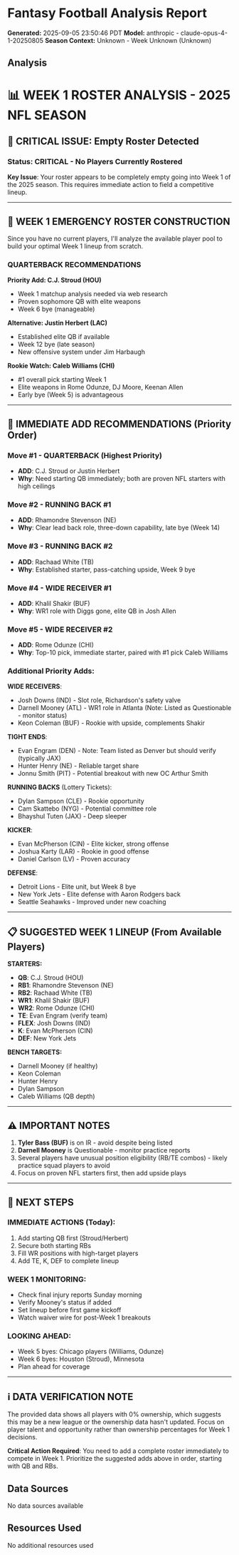 # Fantasy Football Analysis Report

**Generated:** 2025-09-05 23:50:46 PDT
**Model:** anthropic - claude-opus-4-1-20250805
**Season Context:** Unknown - Week Unknown (Unknown)

## Analysis

# 📊 WEEK 1 ROSTER ANALYSIS - 2025 NFL SEASON

## 🚨 CRITICAL ISSUE: Empty Roster Detected

### **Status**: CRITICAL - No Players Currently Rostered
**Key Issue**: Your roster appears to be completely empty going into Week 1 of the 2025 season. This requires immediate action to field a competitive lineup.

---

## 🎯 WEEK 1 EMERGENCY ROSTER CONSTRUCTION

Since you have no current players, I'll analyze the available player pool to build your optimal Week 1 lineup from scratch.

### **QUARTERBACK RECOMMENDATIONS**

**Priority Add: C.J. Stroud (HOU)**
- Week 1 matchup analysis needed via web research
- Proven sophomore QB with elite weapons
- Week 6 bye (manageable)

**Alternative: Justin Herbert (LAC)**
- Established elite QB if available
- Week 12 bye (late season)
- New offensive system under Jim Harbaugh

**Rookie Watch: Caleb Williams (CHI)**
- #1 overall pick starting Week 1
- Elite weapons in Rome Odunze, DJ Moore, Keenan Allen
- Early bye (Week 5) is advantageous

---

## 🔄 IMMEDIATE ADD RECOMMENDATIONS (Priority Order)

### **Move #1** - QUARTERBACK (Highest Priority)
- **ADD**: C.J. Stroud or Justin Herbert
- **Why**: Need starting QB immediately; both are proven NFL starters with high ceilings

### **Move #2** - RUNNING BACK #1
- **ADD**: Rhamondre Stevenson (NE)
- **Why**: Clear lead back role, three-down capability, late bye (Week 14)

### **Move #3** - RUNNING BACK #2  
- **ADD**: Rachaad White (TB)
- **Why**: Established starter, pass-catching upside, Week 9 bye

### **Move #4** - WIDE RECEIVER #1
- **ADD**: Khalil Shakir (BUF)
- **Why**: WR1 role with Diggs gone, elite QB in Josh Allen

### **Move #5** - WIDE RECEIVER #2
- **ADD**: Rome Odunze (CHI)
- **Why**: Top-10 pick, immediate starter, paired with #1 pick Caleb Williams

### **Additional Priority Adds**:

**WIDE RECEIVERS**:
- Josh Downs (IND) - Slot role, Richardson's safety valve
- Darnell Mooney (ATL) - WR1 role in Atlanta (Note: Listed as Questionable - monitor status)
- Keon Coleman (BUF) - Rookie with upside, complements Shakir

**TIGHT ENDS**:
- Evan Engram (DEN) - Note: Team listed as Denver but should verify (typically JAX)
- Hunter Henry (NE) - Reliable target share
- Jonnu Smith (PIT) - Potential breakout with new OC Arthur Smith

**RUNNING BACKS** (Lottery Tickets):
- Dylan Sampson (CLE) - Rookie opportunity
- Cam Skattebo (NYG) - Potential committee role
- Bhayshul Tuten (JAX) - Deep sleeper

**KICKER**:
- Evan McPherson (CIN) - Elite kicker, strong offense
- Joshua Karty (LAR) - Rookie in good offense
- Daniel Carlson (LV) - Proven accuracy

**DEFENSE**:
- Detroit Lions - Elite unit, but Week 8 bye
- New York Jets - Elite defense with Aaron Rodgers back
- Seattle Seahawks - Improved under new coaching

---

## 📋 SUGGESTED WEEK 1 LINEUP (From Available Players)

**STARTERS:**
- **QB**: C.J. Stroud (HOU)
- **RB1**: Rhamondre Stevenson (NE)
- **RB2**: Rachaad White (TB)
- **WR1**: Khalil Shakir (BUF)
- **WR2**: Rome Odunze (CHI)
- **TE**: Evan Engram (verify team)
- **FLEX**: Josh Downs (IND)
- **K**: Evan McPherson (CIN)
- **DEF**: New York Jets

**BENCH TARGETS:**
- Darnell Mooney (if healthy)
- Keon Coleman
- Hunter Henry
- Dylan Sampson
- Caleb Williams (QB depth)

---

## ⚠️ IMPORTANT NOTES

1. **Tyler Bass (BUF)** is on IR - avoid despite being listed
2. **Darnell Mooney** is Questionable - monitor practice reports
3. Several players have unusual position eligibility (RB/TE combos) - likely practice squad players to avoid
4. Focus on proven NFL starters first, then add upside plays

---

## 📅 NEXT STEPS

### IMMEDIATE ACTIONS (Today):
1. Add starting QB first (Stroud/Herbert)
2. Secure both starting RBs
3. Fill WR positions with high-target players
4. Add TE, K, DEF to complete lineup

### WEEK 1 MONITORING:
- Check final injury reports Sunday morning
- Verify Mooney's status if added
- Set lineup before first game kickoff
- Watch waiver wire for post-Week 1 breakouts

### LOOKING AHEAD:
- Week 5 byes: Chicago players (Williams, Odunze)
- Week 6 byes: Houston (Stroud), Minnesota
- Plan ahead for coverage

---

## ℹ️ DATA VERIFICATION NOTE

The provided data shows all players with 0% ownership, which suggests this may be a new league or the ownership data hasn't updated. Focus on player talent and opportunity rather than ownership percentages for Week 1 decisions.

**Critical Action Required**: You need to add a complete roster immediately to compete in Week 1. Prioritize the suggested adds above in order, starting with QB and RBs.

## Data Sources

No data sources available

## Resources Used

No additional resources used
